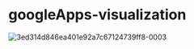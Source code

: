 # googleApps-visualization
![3ed314d846ea401e92a7c67124739ff8-0003](https://user-images.githubusercontent.com/34051678/171974802-b611df16-2b3d-43b5-89bc-2c17dfd01514.jpg)
